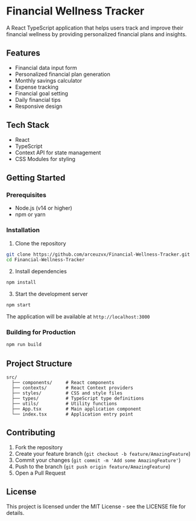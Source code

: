 # Financial Wellness Tracker

A React TypeScript application that helps users track and improve their financial wellness by providing personalized financial plans and insights.

## Features

- Financial data input form
- Personalized financial plan generation
- Monthly savings calculator
- Expense tracking
- Financial goal setting
- Daily financial tips
- Responsive design

## Tech Stack

- React 
- TypeScript
- Context API for state management
- CSS Modules for styling

## Getting Started

### Prerequisites

- Node.js (v14 or higher)
- npm or yarn

### Installation

1. Clone the repository
```bash
git clone https://github.com/arceuzvx/Financial-Wellness-Tracker.git
cd Financial-Wellness-Tracker
```

2. Install dependencies
```bash
npm install
```

3. Start the development server
```bash
npm start
```

The application will be available at `http://localhost:3000`

### Building for Production

```bash
npm run build
```

## Project Structure

```
src/
  ├── components/     # React components
  ├── contexts/       # React Context providers
  ├── styles/         # CSS and style files
  ├── types/          # TypeScript type definitions
  ├── utils/          # Utility functions
  ├── App.tsx         # Main application component
  └── index.tsx       # Application entry point
```

## Contributing

1. Fork the repository
2. Create your feature branch (`git checkout -b feature/AmazingFeature`)
3. Commit your changes (`git commit -m 'Add some AmazingFeature'`)
4. Push to the branch (`git push origin feature/AmazingFeature`)
5. Open a Pull Request

## License

This project is licensed under the MIT License - see the LICENSE file for details. 
